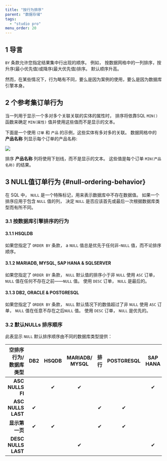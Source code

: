 ```yaml
---
title: "按行为排序"
parent: "数据存储"
tags:
  - "studio pro"
menu_order: 20
---
```


## 1 导言

`BY` 条款允许您指定结果集中行出现的顺序。 例如， 按数据网格中的一列排序，按升序(最小优先值)或降序(最大优先值)排序。 默认顺序升高。

然而，在某些情况下，行为略有不同，要么是因为案例的使用，要么是因为数据库引擎本身。

## 2 个参考集订单行为

当一列用于显示一个多对多个关联关联的实体的属性时， 排序将依靠SQL `MIN()` 函数来确定 `MIN(属性)` 值并使用这些值而不是显示的文本。

下面是一个使用 `订单` 和 `产品` 的示例，这些实体有多对多的关联。 数据网格中的 **产品名称** 列显示每个订单的产品名称:

![](attachments/runtime/sorting-reference-sets.png)

排序 **产品名称** 列将使用下划线，而不是显示的文本。 这些值是每个订单 `MIN(产品名称)` 的结果。

## 3 NULL值订单行为 {#null-ordering-behavior}

在 SQL 中， `NULL` 是一个特殊标记，用来表示数据库中不存在数据值。 如果一个排序应用于包含 `NULL` 值的列， 决定 `NULL` 是否应该首先或最后一次根据数据库类型而有所不同。

### 3.1 按数据库引擎排序的行为

#### 3.1.1 HSQLDB

如果您指定了 `ORDER BY` 条款， a `NULL` 值总是优先于任何非-`NULL` 值，而不论排序顺序。

#### 3.1.2 MARIADB, MYSQL, SAP HANA & SQLSERVER

如果您指定了 `ORDER BY` 条款， `NULL` 默认值的排序小于非 `NULL` 使用 `ASC` 订单， `NULL` 值在任何不存在之前——`NULL` 值。 使用 `DESC` 订单， `NULL` 是最后的。

#### 3.1.3 DB2, ORACLE & POSTGRESQL

如果您指定了 `ORDER BY` 条款， `NULL` 默认情况下的数值超过了非 `NULL` 使用 `ASC` 订单， `NULL` 值在任意不存在之后`NULL` 值。 使用 `DESC` 订单， `NULL` 是优先的。

### 3.2 默认NULLs 排序顺序

此表显示 `NULL` 默认排序顺序由不同的数据库类型提供：

|         空排序行为/数据库类型 | DB2 | HSQDB | MARIADB/ MYSQL | 排行 | POSTGRESQL | SAP HANA | SQL 服务 |
| -------------------:|:---:|:-----:|:--------------:|:--:|:----------:|:--------:|:------:|
|    **ASC NULLS FI** |     |   ✔   |       ✔        |    |            |    ✔     |   ✔    |
|  **ASC NULLS LAST** |  ✔  |       |                | ✔  |     ✔      |          |        |
|           **显示第一页** |  ✔  |   ✔   |                | ✔  |     ✔      |          |        |
| **DESC NULLS LAST** |     |       |       ✔        |    |            |    ✔     |   ✔    |
